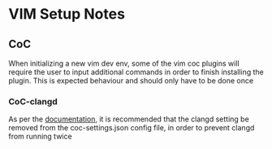 # VIM Setup Notes

## CoC

When initializing a new vim dev env, some of the vim coc plugins will require
the user to input additional commands in order to finish installing the plugin.
This is expected behaviour and should only have to be done once

### CoC-clangd

As per the [documentation](https://github.com/clangd/coc-clangd), it is recommended that
the clangd setting be removed from the coc-settings.json config file, in order to prevent
clangd from running twice
